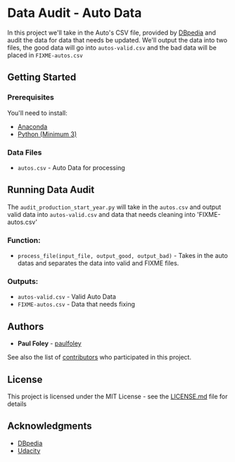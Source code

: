# Data Audit - Auto Data

In this project we'll take in the Auto's CSV file, provided by [DBpedia](http://wiki.dbpedia.org/) and audit the data for data that needs be updated. We'll output the data into two files, the good data will go into `autos-valid.csv` and the bad data will be placed in `FIXME-autos.csv`

## Getting Started

### Prerequisites

You'll need to install:

* [Anaconda](https://www.continuum.io/downloads)
* [Python (Minimum 3)](https://www.continuum.io/blog/developer-blog/python-3-support-anaconda)

### Data Files

* `autos.csv` - Auto Data for processing


## Running Data Audit

The `audit_production_start_year.py` will take in the `autos.csv` and output valid data into `autos-valid.csv` and data that needs cleaning into 'FIXME-autos.csv'

### Function:

* `process_file(input_file, output_good, output_bad)` - Takes in the auto datas and separates the data into valid and FIXME files.

### Outputs:

* `autos-valid.csv` - Valid Auto Data
* `FIXME-autos.csv` - Data that needs fixing


## Authors

* **Paul Foley** - [paulfoley](https://github.com/paulfoley)

See also the list of [contributors](https://github.com/paulfoley/data-analyst/tree/master/Auto_Data-Audit) who participated in this project.


## License

This project is licensed under the MIT License - see the [LICENSE.md](LICENSE.md) file for details


## Acknowledgments

* [DBpedia](http://wiki.dbpedia.org/)
* [Udacity](https://www.udacity.com/)
